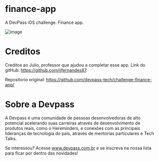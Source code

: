 # finance-app
A DevPass iOS challenge. Finance app. 

![image](https://user-images.githubusercontent.com/63751505/191101957-86776819-2431-40d1-8e38-10b7643ed104.png)

# Creditos
Creditos ao Julio, professor que ajudou a completar esse app. Link do gitHub: https://github.com/jjfernandes87.

Repositorio original: https://github.com/devpass-tech/challenge-finance-app/

# Sobre a Devpass
A Devpass é uma comunidade de pessoas desenvolvedoras de alto potencial acelerando suas carreiras através de desenvolvimento de produtos reais, como o Hereminders, e conexões com as principais lideranças de tecnologia do país, através de mentorias particulares e Tech Talks.

Se interessou? Acesse www.devpass.com.br e se inscreva na nossa lista para ficar por dentro das novidades!
